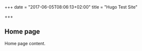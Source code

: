 +++
date = "2017-06-05T08:06:13+02:00"
title = "Hugo Test Site"

+++

## Home page


Home page content.